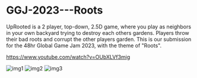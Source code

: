 # GGJ-2023---Roots

UpRooted is a 2 player, top-down, 2.5D game, where you play as neighbors in your own backyard trying to destroy each others gardens. Players throw their bad roots and corrupt the other players garden. This is our submission for the 48hr Global Game Jam 2023, with the theme of "Roots".

https://www.youtube.com/watch?v=OUbXLVf3mig

![img1](https://user-images.githubusercontent.com/49254881/217685537-ec0e34fc-90de-4ce8-a213-3fa09de31217.png)
![img2](https://user-images.githubusercontent.com/49254881/217685538-781ab361-d135-4267-8587-30780d2d5693.jpg)
![img3](https://user-images.githubusercontent.com/49254881/217685544-5cbb9469-d123-435a-8169-7a1799b1d5b6.jpg)
